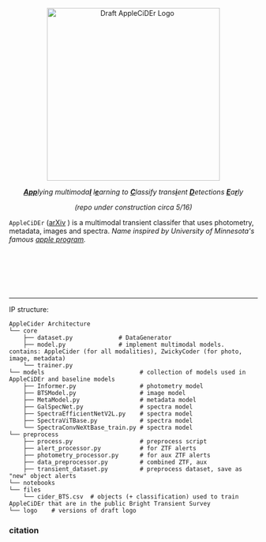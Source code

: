 <p align="center">
<img align="center" src="https://github.com/skyportal/applecider/blob/main/logo/AppleCiDEr%20-%20use%20over%20black.png" alt="Draft AppleCiDEr Logo" height="350px">
</p>



<p align="center"><i><b><ins>App</ins></b>lying multimoda<ins><b>l</b></ins> l<ins><b>e</ins></b>arning to <ins><b>C</ins></b>lassify trans<b><ins>i</ins></b>ent <b><ins>D</ins></b>etections <b><ins>E</ins></b>a<b><ins>r</ins></b>ly</i></p>
<p align="center"><i>(repo under construction circa 5/16)</i></p>


`AppleCiDEr` ([arXiv](https://arxiv.org/abs/2507.16088) ) is a multimodal transient classifer that uses photometry, metadata, images and spectra. <i>Name inspired by University of Minnesota's famous [apple program](https://mnhardy.umn.edu/apples).</i> <br>



<br><br>


<br><br>
***
IP structure:

```
AppleCider Architecture 
└── core
    ├── dataset.py             # DataGenerator
    ├── model.py               # implement multimodal models. contains: AppleCider (for all modalities), ZwickyCoder (for photo, image, metadata)
    └── trainer.py             
└── models                           # collection of models used in AppleCiDEr and baseline models    
    ├── Informer.py                  # photometry model
    ├── BTSModel.py                  # image model
    ├── MetaModel.py                 # metadata model
    ├── GalSpecNet.py                # spectra model
    ├── SpectraEfficientNetV2L.py    # spectra model
    ├── SpectraViTBase.py            # spectra model
    └── SpectraConvNeXtBase_train.py # spectra model
└── preprocess
    ├── process.py                   # preprocess script
    ├── alert_processor.py           # for ZTF alerts
    ├── photometry_processor.py      # for aux ZTF alerts
    ├── data_preprocessor.py         # combined ZTF, aux
    ├── transient_dataset.py         # preprocess dataset, save as "new" object alerts
└── notebooks
└── files
    └── cider_BTS.csv  # objects (+ classification) used to train AppleCiDEr that are in the public Bright Transient Survey
└── logo    # versions of draft logo 

```

### citation

